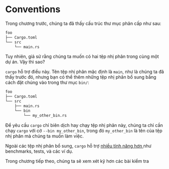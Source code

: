 # Conventions

Trong chương trước, chúng ta đã thấy cấu trúc thư mục phân cấp như sau:

```txt
foo
├── Cargo.toml
└── src
    └── main.rs
```

Tuy nhiên, giả sử rằng chúng ta muốn có hai tệp nhị phân trong cùng một dự án. Vậy thì sao?

`cargo` hỗ trợ điều này. Tên tệp nhị phân mặc định là `main`, như là chúng ta đã thấy trước đó, nhưng bạn có thể thêm những tệp nhị phân bổ sung bằng cách đặt chúng vào trong thư mục `bin/`:

```txt
foo
├── Cargo.toml
└── src
    ├── main.rs
    └── bin
        └── my_other_bin.rs
```

Để yêu cầu `cargo` chỉ biên dịch hay chạy tệp nhị phân này, chúng ta chỉ cần chạy `cargo` với cờ
`--bin my_other_bin`, trong đó `my_other_bin` là tên của tệp nhị phân mà chúng ta muốn làm việc.

Ngoài các tệp nhị phân bổ sung, `cargo` hỗ trợ [nhiều tính năng hơn
] như
benchmarks, tests, và các ví dụ.

Trong chương tiếp theo, chúng ta sẽ xem xét kỹ hơn các bài kiểm tra

[nhiều tính năng hơn]: https://doc.rust-lang.org/cargo/guide/project-layout.html